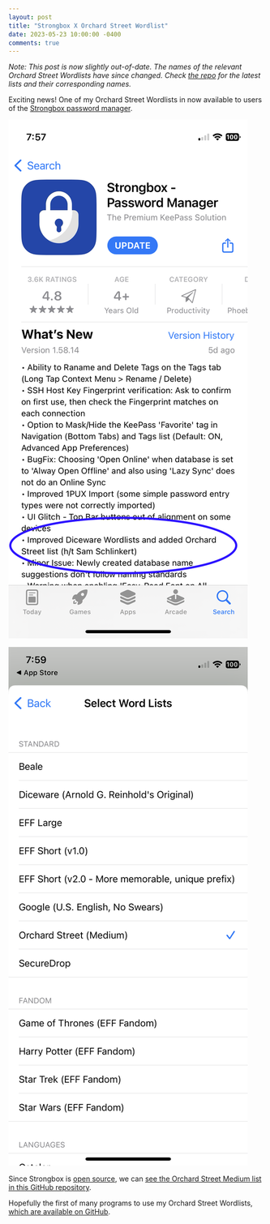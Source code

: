 ```yaml
---
layout: post
title: "Strongbox X Orchard Street Wordlist"
date: 2023-05-23 10:00:00 -0400
comments: true
---
```


_Note: This post is now slightly out-of-date. The names of the relevant Orchard Street Wordlists have since changed. Check [the repo](https://github.com/sts10/orchard-street-wordlists) for the latest lists and their corresponding names._

Exciting news! One of my Orchard Street Wordlists in now available to users of the [Strongbox password manager](https://strongboxsafe.com/). 

![Screenshot from iOS App Store showing "What's New" in Version 1.58.14 of Strongbox - Password Manager. The 7th bullet point reads: "Improved Diceware Wordlists and added Orchard Street list (h/t Sam Schlinkert)"](/img/strongbox/changelog.png)

![Screenshot of Strongbox password manager iOS app. Menu is labeled "Select Word Lists". Among the options is "Orchard Street (Medium)", which is selected.](/img/strongbox/screenshot.PNG)

Since Strongbox is [open source](https://github.com/strongbox-password-safe/Strongbox), we can [see the Orchard Street Medium list in this GitHub repository](https://github.com/strongbox-password-safe/Strongbox/blob/master/resources/wordlists/orchard-street-medium.txt).

Hopefully the first of many programs to use my Orchard Street Wordlists, [which are available on GitHub](https://github.com/sts10/orchard-street-wordlists).
